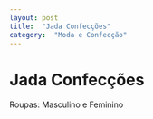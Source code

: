 ```yaml
---
layout: post
title:  "Jada Confecções"
category:  "Moda e Confecção"
---
```


# Jada Confecções

Roupas: Masculino e Feminino
